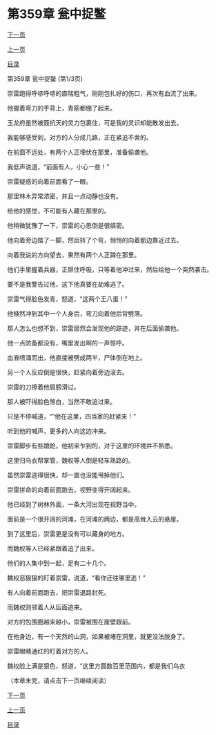 <h1>第359章   瓮中捉鳖</h1>
            <div><p><a href="./1075_%E7%AC%AC359%E7%AB%A0_%E7%93%AE%E4%B8%AD%E6%8D%89%E9%B3%96.md">下一页</a></p><p><a href="./1073_%E7%AC%AC358%E7%AB%A0_%E5%B1%A0%E6%9D%80.md">上一页</a></p><p><a href="../">目录</a></p></div>
            <div><p>第359章   瓮中捉鳖 (第1/3页)</p><p>崇雷跑得呼哧呼哧的直喘粗气，刚刚包扎好的伤口，再次有血流了出来。</p><p>他握着弯刀的手背上，青筋都绷了起来。</p><p>玉龙府虽然被聂抗天的灵力包裹住，可是我的灵识却能散发出去。</p><p>我能够感受到，对方的人分成几路，正在紧追不舍的。</p><p>在前面不远处，有两个人正埋伏在那里，准备偷袭他。</p><p>我低声说道，“前面有人，小心一些！”</p><p>崇雷疑惑的向着前面看了一眼。</p><p>那里林木异常浓密，并且一点动静也没有。</p><p>给他的感觉，不可能有人藏在那里的。</p><p>他稍微犹豫了一下，崇雷的心思倒是很缜密。</p><p>他向着旁边踏了一脚，然后转了个弯，悄悄的向着那边靠近过去。</p><p>向着我说的方向望去，果然有两个人正蹲在那里。</p><p>他们手里握着兵器，正屏住呼吸，只等着他冲过来，然后给他一个突然袭击。</p><p>要不是我警告过他，这下他真要在劫难逃了。</p><p>崇雷气得脸色发青，怒道，“这两个王八蛋！”</p><p>他倏然冲到其中一个人身后，弯刀向着他后背劈落。</p><p>那人怎么也想不到，崇雷居然会发现他的踪迹，并在后面偷袭他。</p><p>他一点防备都没有，嘴里发出啊的一声惊呼。</p><p>血液喷涌而出，他直接被劈成两半，尸体倒在地上。</p><p>另一个人反应倒是很快，赶紧向着旁边滚去。</p><p>崇雷的刀擦着他肩膀滑过。</p><p>那人被吓得脸色煞白，当然不敢追过来。</p><p>只是不停喊道，“”他在这里，四当家的赶紧来！”</p><p>听到他的喊声，更多的人向这边冲来。</p><p>崇雷脚步有些踉跄，他初来乍到的，对于这里的环境并不熟悉。</p><p>这里归乌衣帮掌管，魏权等人倒是轻车熟路的。</p><p>虽然崇雷逃得很快，却一直也没能甩掉他们。</p><p>崇雷拼命的向着前面跑去，视野变得开阔起来。</p><p>他已经到了树林外面，一条大河出现在视野当中。</p><p>面前是一个很开阔的河滩，在河滩的两边，都是高耸入云的悬崖。</p><p>到了这里后，崇雷更是没有可以藏身的地方。</p><p>而魏权等人已经紧跟着追了出来。</p><p>他们的人集中到一起，足有二十几个。</p><p>魏权恶狠狠的盯着崇雷，说道，“看你还往哪里逃！”</p><p>有人向着前面跑去，把崇雷退路封死。</p><p>而魏权则领着人从后面追来。</p><p>对方的包围圈越来越小，崇雷被围在崖壁跟前。</p><p>在他身边，有一个天然的山洞，如果被堵在洞里，就更没法脱身了。</p><p>崇雷眼睛通红的盯着对方的人。</p><p>魏权脸上满是狠色，怒道，“这里方圆数百里范围内，都是我们乌衣</p><p>（本章未完，请点击下一页继续阅读）</p></div>
            <div><p><a href="./1075_%E7%AC%AC359%E7%AB%A0_%E7%93%AE%E4%B8%AD%E6%8D%89%E9%B3%96.md">下一页</a></p><p><a href="./1073_%E7%AC%AC358%E7%AB%A0_%E5%B1%A0%E6%9D%80.md">上一页</a></p><p><a href="../">目录</a></p></div>